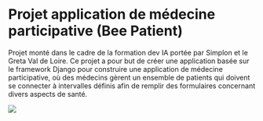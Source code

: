 # Projet application de médecine participative (Bee Patient)

Projet monté dans le cadre de la formation dev IA portée par Simplon et le Greta Val de Loire.
Ce projet a pour but de créer une application basée sur le framework Django pour construire une application de médecine participative, où des médecins gèrent un ensemble de patients qui doivent se connecter à intervalles définis afin de remplir des formulaires concernant divers aspects de santé. 





![](https://github.com/data-IA-2022/Doctolib_Sylvine/blob/images/schema_bdd.png)